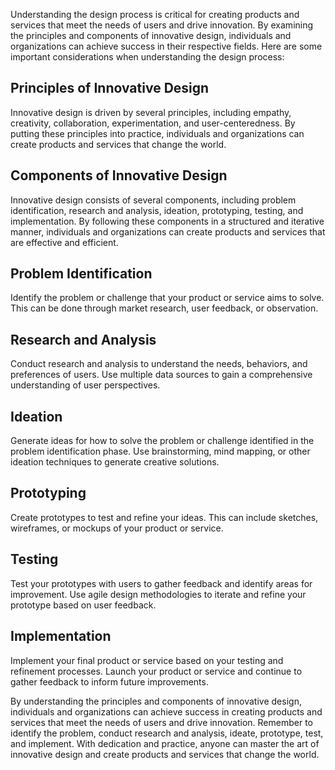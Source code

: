
Understanding the design process is critical for creating products and services that meet the needs of users and drive innovation. By examining the principles and components of innovative design, individuals and organizations can achieve success in their respective fields. Here are some important considerations when understanding the design process:

Principles of Innovative Design
-------------------------------

Innovative design is driven by several principles, including empathy, creativity, collaboration, experimentation, and user-centeredness. By putting these principles into practice, individuals and organizations can create products and services that change the world.

Components of Innovative Design
-------------------------------

Innovative design consists of several components, including problem identification, research and analysis, ideation, prototyping, testing, and implementation. By following these components in a structured and iterative manner, individuals and organizations can create products and services that are effective and efficient.

Problem Identification
----------------------

Identify the problem or challenge that your product or service aims to solve. This can be done through market research, user feedback, or observation.

Research and Analysis
---------------------

Conduct research and analysis to understand the needs, behaviors, and preferences of users. Use multiple data sources to gain a comprehensive understanding of user perspectives.

Ideation
--------

Generate ideas for how to solve the problem or challenge identified in the problem identification phase. Use brainstorming, mind mapping, or other ideation techniques to generate creative solutions.

Prototyping
-----------

Create prototypes to test and refine your ideas. This can include sketches, wireframes, or mockups of your product or service.

Testing
-------

Test your prototypes with users to gather feedback and identify areas for improvement. Use agile design methodologies to iterate and refine your prototype based on user feedback.

Implementation
--------------

Implement your final product or service based on your testing and refinement processes. Launch your product or service and continue to gather feedback to inform future improvements.

By understanding the principles and components of innovative design, individuals and organizations can achieve success in creating products and services that meet the needs of users and drive innovation. Remember to identify the problem, conduct research and analysis, ideate, prototype, test, and implement. With dedication and practice, anyone can master the art of innovative design and create products and services that change the world.
